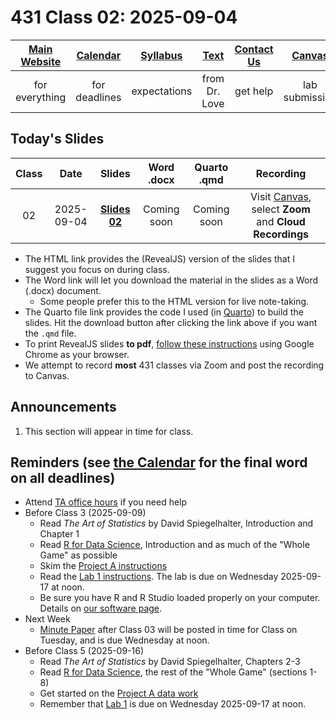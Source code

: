 # 431 Class 02: 2025-09-04

[Main Website](https://thomaselove.github.io/431-2025/) | [Calendar](https://thomaselove.github.io/431-2025/calendar.html) | [Syllabus](https://thomaselove.github.io/431-syllabus-2025/) | [Text](https://thomaselove.github.io/431-book/) | [Contact Us](https://thomaselove.github.io/431-2025/contact.html) | [Canvas](https://canvas.case.edu) | [Data and Code](https://github.com/THOMASELOVE/431-data)
:-----------: | :--------------: | :----------: | :---------: | :-------------: | :-----------: | :------------:
for everything | for deadlines | expectations | from Dr. Love | get help | lab submission | for downloads

## Today's Slides

Class | Date | Slides | Word .docx | Quarto .qmd | Recording
:---: | :--------: | :------: | :------: | :------: | :-------------:
02 | 2025-09-04 | **[Slides 02](https://thomaselove.github.io/431-slides-2025/class02.html)** | Coming soon | Coming soon | Visit [Canvas](https://canvas.case.edu/), select **Zoom** and **Cloud Recordings**

<!-- 

02 | 2025-09-04 |  | **[Word 02](https://thomaselove.github.io/431-slides-2025/class02w.docx)** | **[Code 02](https://github.com/THOMASELOVE/431-slides-2025/blob/main/class02.qmd)** | Visit [Canvas](https://canvas.case.edu/), select **Zoom** and **Cloud Recordings**

-->

- The HTML link provides the (RevealJS) version of the slides that I suggest you focus on during class.
- The Word link will let you download the material in the slides as a Word (.docx) document.
    - Some people prefer this to the HTML version for live note-taking.
- The Quarto file link provides the code I used (in [Quarto](https://quarto.org/)) to build the slides. Hit the download button after clicking the link above if you want the `.qmd` file.
- To print RevealJS slides **to pdf**, [follow these instructions](https://quarto.org/docs/presentations/revealjs/presenting.html#print-to-pdf) using Google Chrome as your browser.
- We attempt to record **most** 431 classes via Zoom and post the recording to Canvas.

## Announcements

1. This section will appear in time for class. 

## Reminders (see [the Calendar](https://thomaselove.github.io/431-2025/calendar.html) for the final word on all deadlines)

- Attend [TA office hours](https://thomaselove.github.io/431-2025/contact.html#ta-office-hours) if you need help     
- Before Class 3 (2025-09-09)
    - Read *The Art of Statistics* by David Spiegelhalter, Introduction and Chapter 1
    - Read [R for Data Science](https://r4ds.hadley.nz/), Introduction and as much of the "Whole Game" as possible
    - Skim the [Project A instructions](https://thomaselove.github.io/431-projectA-2025/)
    - Read the [Lab 1 instructions](https://github.com/THOMASELOVE/431-labs-2025). The lab is due on Wednesday 2025-09-17 at noon.
    - Be sure you have R and R Studio loaded properly on your computer. Details on [our software page](https://thomaselove.github.io/431-2025/software.html).
- Next Week
    - [Minute Paper](https://github.com/THOMASELOVE/431-minute-2025/tree/main) after Class 03 will be posted in time for Class on Tuesday, and is due Wednesday at noon.    
- Before Class 5 (2025-09-16)
    - Read *The Art of Statistics* by David Spiegelhalter, Chapters 2-3
    - Read [R for Data Science](https://r4ds.hadley.nz/), the rest of the "Whole Game" (sections 1-8)
    - Get started on the [Project A data work](https://thomaselove.github.io/431-projectA-2025/)
    - Remember that [Lab 1](https://github.com/THOMASELOVE/431-labs-2025) is due on Wednesday 2025-09-17 at noon.
